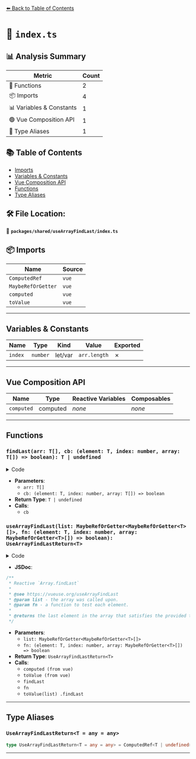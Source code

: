 [⬅️ Back to Table of Contents](../../../index.md)

# 📄 `index.ts`

## 📊 Analysis Summary

| Metric | Count |
|--------|-------|
| 🔧 Functions | 2 |
| 📦 Imports | 4 |
| 📊 Variables & Constants | 1 |
| 🟢 Vue Composition API | 1 |
| 📑 Type Aliases | 1 |

## 📚 Table of Contents

- [Imports](#imports)
- [Variables & Constants](#variables-constants)
- [Vue Composition API](#vue-composition-api)
- [Functions](#functions)
- [Type Aliases](#type-aliases)

## 🛠️ File Location:
📂 **`packages/shared/useArrayFindLast/index.ts`**

## 📦 Imports

| Name | Source |
|------|--------|
| `ComputedRef` | `vue` |
| `MaybeRefOrGetter` | `vue` |
| `computed` | `vue` |
| `toValue` | `vue` |


---

## Variables & Constants

| Name | Type | Kind | Value | Exported |
|------|------|------|-------|----------|
| `index` | `number` | let/var | `arr.length` | ✗ |


---

## Vue Composition API

| Name | Type | Reactive Variables | Composables |
|------|------|-------------------|-------------|
| `computed` | computed | *none* | *none* |


---

## Functions

### `findLast(arr: T[], cb: (element: T, index: number, array: T[]) => boolean): T | undefined`

<details><summary>Code</summary>

```ts
function findLast<T>(arr: T[], cb: (element: T, index: number, array: T[]) => boolean): T | undefined {
  let index = arr.length
  while (index-- > 0) {
    if (cb(arr[index], index, arr))
      return arr[index]
  }
  return undefined
}
```
</details>

- **Parameters**:
  - `arr: T[]`
  - `cb: (element: T, index: number, array: T[]) => boolean`
- **Return Type**: `T | undefined`
- **Calls**:
  - `cb`
### `useArrayFindLast(list: MaybeRefOrGetter<MaybeRefOrGetter<T>[]>, fn: (element: T, index: number, array: MaybeRefOrGetter<T>[]) => boolean): UseArrayFindLastReturn<T>`

<details><summary>Code</summary>

```ts
export function useArrayFindLast<T>(
  list: MaybeRefOrGetter<MaybeRefOrGetter<T>[]>,
  fn: (element: T, index: number, array: MaybeRefOrGetter<T>[]) => boolean,
): UseArrayFindLastReturn<T> {
  return computed(() =>
    toValue<T | undefined>(
      !Array.prototype.findLast
        ? findLast(toValue(list), (element, index, array) => fn(toValue(element), index, array))
        : toValue(list)
            .findLast((element, index, array) => fn(toValue(element), index, array)),
    ))
}
```
</details>

- **JSDoc**:
```ts
/**
 * Reactive `Array.findLast`
 *
 * @see https://vueuse.org/useArrayFindLast
 * @param list - the array was called upon.
 * @param fn - a function to test each element.
 *
 * @returns the last element in the array that satisfies the provided testing function. Otherwise, undefined is returned.
 */
```

- **Parameters**:
  - `list: MaybeRefOrGetter<MaybeRefOrGetter<T>[]>`
  - `fn: (element: T, index: number, array: MaybeRefOrGetter<T>[]) => boolean`
- **Return Type**: `UseArrayFindLastReturn<T>`
- **Calls**:
  - `computed (from vue)`
  - `toValue (from vue)`
  - `findLast`
  - `fn`
  - `toValue(list)
            .findLast`

---

## Type Aliases

### `UseArrayFindLastReturn<T = any = any>`

```ts
type UseArrayFindLastReturn<T = any = any> = ComputedRef<T | undefined>;
```


---